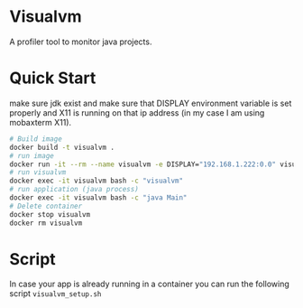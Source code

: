 # Visualvm
A profiler tool to monitor java projects. 
# Quick Start
make sure jdk exist and make sure that DISPLAY environment variable is set properly and X11 is running on that ip address (in my case I am using mobaxterm X11).

```sh
# Build image
docker build -t visualvm .
# run image
docker run -it --rm --name visualvm -e DISPLAY="192.168.1.222:0.0" visualvm
# run visualvm
docker exec -it visualvm bash -c "visualvm"
# run application (java process)
docker exec -it visualvm bash -c "java Main"
# Delete container
docker stop visualvm
docker rm visualvm
```
# Script
In case your app is already running in a container you can run the following script `visualvm_setup.sh`
